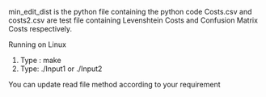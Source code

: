 min_edit_dist is the python file containing the python code
Costs.csv and costs2.csv are test file containing Levenshtein Costs and  Confusion Matrix Costs respectively.

Running on Linux

1. Type : make
2. Type: ./Input1 or ./Input2


You can update read file method according to your requirement

